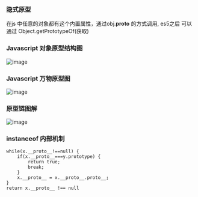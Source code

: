 
### 隐式原型
在js 中任意的对象都有这个内置属性，通过obj.__proto__ 的方式调用, es5之后 可以通过 Object.getPrototypeOf(获取)

### Javascript 对象原型结构图
![image](http://zff-img.lshwn.cn/prototype-2.png)

### Javascript 万物原型图
![image](http://zff-img.lshwn.cn/prototype-1.jpg)

### 原型链图解
![image](http://zff-img.lshwn.cn/blog/js/6/1.png)



### instanceof 内部机制
```
while(x.__proto__!==null) {
    if(x.__proto__===y.prototype) {
        return true;
        break;
    }
    x.__proto__ = x.__proto__.proto__;
}
return x.__proto__ !== null
```



